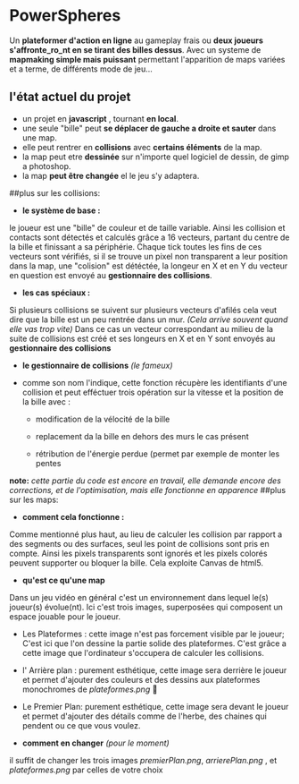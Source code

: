 # PowerSpheresUn __plateformer d'action en ligne__ au gameplay frais ou __deux joueurs s'affronte_ro_nt en se tirant des billes dessus__.Avec un systeme de __mapmaking simple mais puissant__ permettant l'apparition de maps variées et a terme, de différents mode de jeu…## l'état actuel du projet+ un projet en __javascript__ , tournant __en local__.+ une seule "bille" peut __se déplacer de gauche a droite et sauter__ dans une map.+ elle peut rentrer en __collisions__ avec __certains éléments__ de la map.+ la map peut etre __dessinée__ sur n'importe quel logiciel de dessin, de gimp a photoshop.+ la map __peut être changée__ el le jeu s'y adaptera.##plus sur les collisions:+ __le système de base :__le joueur est une "bille" de couleur et de taille variable.  Ainsi les collision et contacts sont détectés et calculés grâce a 16 vecteurs, partant du centre de la bille et finissant a sa périphérie. Chaque tick toutes les fins de ces vecteurs sont vérifiés, si il se trouve un pixel non transparent a leur position dans la map, une "colision" est détéctée, la longeur en X et en Y du vecteur en question est envoyé au __gestionnaire des collisions__.+ __les cas spéciaux :__Si plusieurs collisions se suivent sur plusieurs vecteurs d'afilés cela veut dire que la bille est un peu rentrée dans un mur. _(Cela arrive souvent quand elle vas trop vite)_ Dans ce cas un vecteur correspondant au milieu de la suite de collisions est créé et ses  longeurs en X et en Y sont envoyés au __gestionnaire des collisions__+ __le gestionnaire de collisions__ _(le fameux)_+ comme son nom l'indique, cette fonction récupère les identifiants d'une collision et peut efféctuer trois opération sur la vitesse et la position de la bille avec :	+  modification de la vélocité de la bille	+ replacement da la bille en dehors des murs le cas présent	+ rétribution de l'énergie perdue (permet par exemple de monter les pentes__note:__ _cette partie du code est encore en travail, elle demande encore des corrections, et de l'optimisation, mais elle fonctionne en apparence_##plus sur les maps:+ __comment cela fonctionne :__Comme mentionné plus haut, au lieu de calculer les collision par rapport a des segments ou des surfaces, seul les point de collisions sont pris en compte. Ainsi les pixels transparents sont ignorés et les pixels colorés peuvent supporter ou bloquer la bille. Cela exploite Canvas de html5.+ __qu'est ce qu'une map__Dans un jeu vidéo en général c'est un environnement dans lequel le(s) joueur(s) évolue(nt). Ici c'est trois images, superposées qui composent un espace jouable pour le joueur. + Les Plateformes : cette image n'est pas forcement visible par le joueur; C'est ici que l'on dessine la partie solide des plateformes. C'est  grâce a cette image que l'ordinateur s'occupera de calculer les collisions. + l' Arrière plan : purement esthétique, cette image sera derrière le joueur et permet d'ajouter des couleurs et des dessins aux plateformes monochromes de _plateformes.png_ + Le Premier Plan: purement esthétique, cette image sera devant le joueur et permet d'ajouter des détails comme de l'herbe, des chaines qui pendent ou ce que vous voulez.+ __comment en changer__ _(pour le moment)_il suffit de changer les trois images _premierPlan.png_, _arrierePlan.png_ , et _plateformes.png_ par celles de votre choix